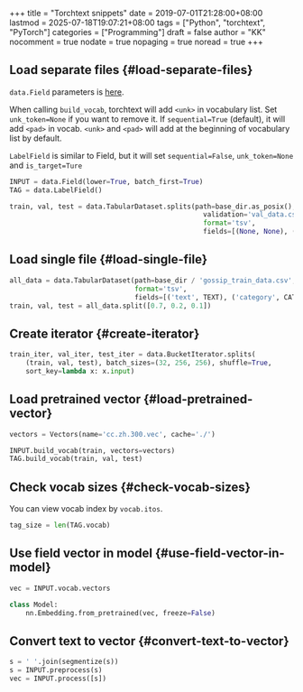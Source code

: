 +++
title = "Torchtext snippets"
date = 2019-07-01T21:28:00+08:00
lastmod = 2025-07-18T19:07:21+08:00
tags = ["Python", "torchtext", "PyTorch"]
categories = ["Programming"]
draft = false
author = "KK"
nocomment = true
nodate = true
nopaging = true
noread = true
+++

## Load separate files {#load-separate-files}

`data.Field` parameters is [here](https://torchtext.readthedocs.io/en/latest/data.html#torchtext.data.Field).

When calling `build_vocab`, torchtext will add `<unk>` in vocabulary list. Set `unk_token=None` if you want to remove it. If `sequential=True` (default), it will add `<pad>` in vocab. `<unk>` and `<pad>` will add at the beginning of vocabulary list by default.

`LabelField` is similar to Field, but it will set `sequential=False`, `unk_token=None` and `is_target=Ture`

```python
INPUT = data.Field(lower=True, batch_first=True)
TAG = data.LabelField()

train, val, test = data.TabularDataset.splits(path=base_dir.as_posix(), train='train_data.csv',
                                                validation='val_data.csv', test='test_data.csv',
                                                format='tsv',
                                                fields=[(None, None), ('input', INPUT), ('tag', TAG)])
```


## Load single file {#load-single-file}

```python
all_data = data.TabularDataset(path=base_dir / 'gossip_train_data.csv',
                               format='tsv',
                               fields=[('text', TEXT), ('category', CATEGORY)])
train, val, test = all_data.split([0.7, 0.2, 0.1])
```


## Create iterator {#create-iterator}

```python
train_iter, val_iter, test_iter = data.BucketIterator.splits(
    (train, val, test), batch_sizes=(32, 256, 256), shuffle=True,
    sort_key=lambda x: x.input)
```


## Load pretrained vector {#load-pretrained-vector}

```python
vectors = Vectors(name='cc.zh.300.vec', cache='./')

INPUT.build_vocab(train, vectors=vectors)
TAG.build_vocab(train, val, test)
```


## Check vocab sizes {#check-vocab-sizes}

You can view vocab index by `vocab.itos`.

```python
tag_size = len(TAG.vocab)
```


## Use field vector in model {#use-field-vector-in-model}

```python
vec = INPUT.vocab.vectors

class Model:
    nn.Embedding.from_pretrained(vec, freeze=False)
```


## Convert text to vector {#convert-text-to-vector}

```python
s = ' '.join(segmentize(s))
s = INPUT.preprocess(s)
vec = INPUT.process([s])
```

